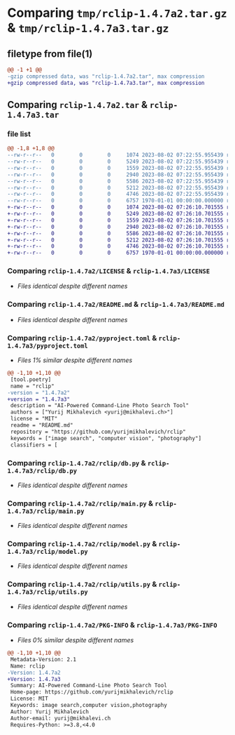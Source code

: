 # Comparing `tmp/rclip-1.4.7a2.tar.gz` & `tmp/rclip-1.4.7a3.tar.gz`

## filetype from file(1)

```diff
@@ -1 +1 @@
-gzip compressed data, was "rclip-1.4.7a2.tar", max compression
+gzip compressed data, was "rclip-1.4.7a3.tar", max compression
```

## Comparing `rclip-1.4.7a2.tar` & `rclip-1.4.7a3.tar`

### file list

```diff
@@ -1,8 +1,8 @@
--rw-r--r--   0        0        0     1074 2023-08-02 07:22:55.955439 rclip-1.4.7a2/LICENSE
--rw-r--r--   0        0        0     5249 2023-08-02 07:22:55.955439 rclip-1.4.7a2/README.md
--rw-r--r--   0        0        0     1559 2023-08-02 07:22:55.955439 rclip-1.4.7a2/pyproject.toml
--rw-r--r--   0        0        0     2940 2023-08-02 07:22:55.955439 rclip-1.4.7a2/rclip/db.py
--rw-r--r--   0        0        0     5586 2023-08-02 07:22:55.955439 rclip-1.4.7a2/rclip/main.py
--rw-r--r--   0        0        0     5212 2023-08-02 07:22:55.955439 rclip-1.4.7a2/rclip/model.py
--rw-r--r--   0        0        0     4746 2023-08-02 07:22:55.955439 rclip-1.4.7a2/rclip/utils.py
--rw-r--r--   0        0        0     6757 1970-01-01 00:00:00.000000 rclip-1.4.7a2/PKG-INFO
+-rw-r--r--   0        0        0     1074 2023-08-02 07:26:10.701555 rclip-1.4.7a3/LICENSE
+-rw-r--r--   0        0        0     5249 2023-08-02 07:26:10.701555 rclip-1.4.7a3/README.md
+-rw-r--r--   0        0        0     1559 2023-08-02 07:26:10.701555 rclip-1.4.7a3/pyproject.toml
+-rw-r--r--   0        0        0     2940 2023-08-02 07:26:10.701555 rclip-1.4.7a3/rclip/db.py
+-rw-r--r--   0        0        0     5586 2023-08-02 07:26:10.701555 rclip-1.4.7a3/rclip/main.py
+-rw-r--r--   0        0        0     5212 2023-08-02 07:26:10.701555 rclip-1.4.7a3/rclip/model.py
+-rw-r--r--   0        0        0     4746 2023-08-02 07:26:10.701555 rclip-1.4.7a3/rclip/utils.py
+-rw-r--r--   0        0        0     6757 1970-01-01 00:00:00.000000 rclip-1.4.7a3/PKG-INFO
```

### Comparing `rclip-1.4.7a2/LICENSE` & `rclip-1.4.7a3/LICENSE`

 * *Files identical despite different names*

### Comparing `rclip-1.4.7a2/README.md` & `rclip-1.4.7a3/README.md`

 * *Files identical despite different names*

### Comparing `rclip-1.4.7a2/pyproject.toml` & `rclip-1.4.7a3/pyproject.toml`

 * *Files 1% similar despite different names*

```diff
@@ -1,10 +1,10 @@
 [tool.poetry]
 name = "rclip"
-version = "1.4.7a2"
+version = "1.4.7a3"
 description = "AI-Powered Command-Line Photo Search Tool"
 authors = ["Yurij Mikhalevich <yurij@mikhalevi.ch>"]
 license = "MIT"
 readme = "README.md"
 repository = "https://github.com/yurijmikhalevich/rclip"
 keywords = ["image search", "computer vision", "photography"]
 classifiers = [
```

### Comparing `rclip-1.4.7a2/rclip/db.py` & `rclip-1.4.7a3/rclip/db.py`

 * *Files identical despite different names*

### Comparing `rclip-1.4.7a2/rclip/main.py` & `rclip-1.4.7a3/rclip/main.py`

 * *Files identical despite different names*

### Comparing `rclip-1.4.7a2/rclip/model.py` & `rclip-1.4.7a3/rclip/model.py`

 * *Files identical despite different names*

### Comparing `rclip-1.4.7a2/rclip/utils.py` & `rclip-1.4.7a3/rclip/utils.py`

 * *Files identical despite different names*

### Comparing `rclip-1.4.7a2/PKG-INFO` & `rclip-1.4.7a3/PKG-INFO`

 * *Files 0% similar despite different names*

```diff
@@ -1,10 +1,10 @@
 Metadata-Version: 2.1
 Name: rclip
-Version: 1.4.7a2
+Version: 1.4.7a3
 Summary: AI-Powered Command-Line Photo Search Tool
 Home-page: https://github.com/yurijmikhalevich/rclip
 License: MIT
 Keywords: image search,computer vision,photography
 Author: Yurij Mikhalevich
 Author-email: yurij@mikhalevi.ch
 Requires-Python: >=3.8,<4.0
```

